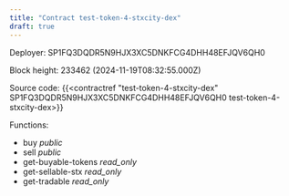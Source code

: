 ```yaml
---
title: "Contract test-token-4-stxcity-dex"
draft: true
---
```

Deployer: SP1FQ3DQDR5N9HJX3XC5DNKFCG4DHH48EFJQV6QH0


 



Block height: 233462 (2024-11-19T08:32:55.000Z)

Source code: {{<contractref "test-token-4-stxcity-dex" SP1FQ3DQDR5N9HJX3XC5DNKFCG4DHH48EFJQV6QH0 test-token-4-stxcity-dex>}}

Functions:

* buy _public_
* sell _public_
* get-buyable-tokens _read_only_
* get-sellable-stx _read_only_
* get-tradable _read_only_
